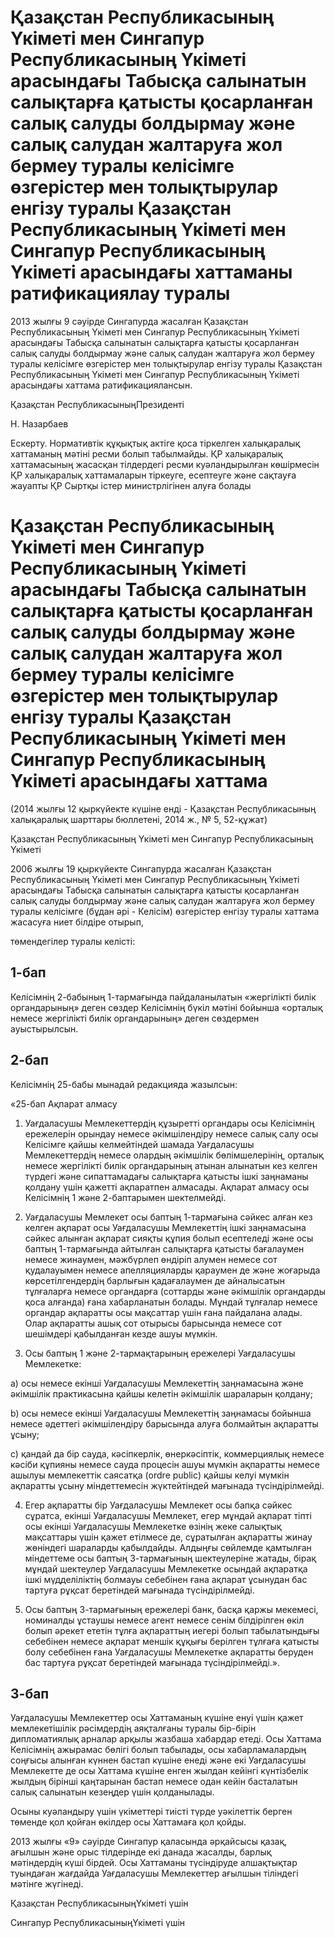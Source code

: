 # Қазақстан Республикасының Үкіметі мен Сингапур Республикасының Үкіметі арасындағы Табысқа салынатын салықтарға қатысты қосарланған салық салуды болдырмау және салық салудан жалтаруға жол бермеу туралы келісімге өзгерістер мен толықтырулар енгізу туралы Қазақстан Республикасының Үкіметі мен Сингапур Республикасының Үкіметі арасындағы хаттаманы ратификациялау туралы

2013 жылғы 9 сәуірде Сингапурда жасалған Қазақстан Республикасының Үкіметі мен Сингапур Республикасының Үкіметі арасындағы Табысқа салынатын салықтарға қатысты қосарланған салық салуды болдырмау және салық салудан жалтаруға жол бермеу туралы келісімге өзгерістер мен толықтырулар енгізу туралы Қазақстан Республикасының Үкіметі мен Сингапур Республикасының Үкіметі арасындағы хаттама ратификациялансын.

Қазақстан РеспубликасыныңПрезидентi

Н. Назарбаев

Ескерту. Нормативтік құқықтық актіге қоса тіркелген халықаралық хаттаманың мәтіні ресми болып табылмайды. ҚР халықаралық хаттамасының жасасқан тілдердегі ресми куәландырылған көшірмесін ҚР халықаралық хаттамаларын тіркеуге, есептеуге және сақтауға жауапты ҚР Сыртқы істер министрлігінен алуға болады

# Қазақстан Республикасының Үкіметі мен Сингапур Республикасының Үкіметі арасындағы Табысқа салынатын салықтарға қатысты қосарланған салық салуды болдырмау және салық салудан жалтаруға жол бермеу туралы келісімге өзгерістер мен толықтырулар енгізу туралы Қазақстан Республикасының Үкіметі мен Сингапур Республикасының Үкіметі арасындағы хаттама

(2014 жылғы 12 қыркүйекте күшіне енді - Қазақстан Республикасының халықаралық шарттары бюллетені, 2014 ж., № 5, 52-құжат)

Қазақстан Республикасының Үкіметі мен Сингапур Республикасының Үкіметі

2006 жылғы 19 қыркүйекте Сингапурда жасалған Қазақстан Республикасының Үкіметі мен Сингапур Республикасының Үкіметі арасындағы Табысқа салынатын салықтарға қатысты қосарланған салық салуды болдырмау және салық салудан жалтаруға жол бермеу туралы келісімге (бұдан әрі - Келісім) өзгерістер енгізу туралы хаттама жасасуға ниет білдіре отырып,

төмендегілер туралы келісті:

## 1-бап

Келісімнің 2-бабының 1-тармағында пайдаланылатын «жергілікті билік органдарының» деген сөздер Келісімнің бүкіл мәтіні бойынша «орталық немесе жергілікті билік органдарының» деген сөздермен ауыстырылсын.

## 2-бап

Келісімнің 25-бабы мынадай редакцияда жазылсын:

«25-бап Ақпарат алмасу

1. Уағдаласушы Мемлекеттердің құзыретті органдары осы Келісімнің ережелерін орындау немесе әкімшілендіру немесе салық салу осы Келісімге қайшы келмейтіндей шамада Уағдаласушы Мемлекеттердің немесе олардың әкімшілік бөлімшелерінің, орталық немесе жергілікті билік органдарының атынан алынатын кез келген түрдегі және сипаттамадағы салықтарға қатысты ішкі заңнаманы қолдану үшін қажетті ақпаратпен алмасады. Ақпарат алмасу осы Келісімнің 1 және 2-баптарымен шектелмейді.

2. Уағдаласушы Мемлекет осы баптың 1-тармағына сәйкес алған кез келген ақпарат осы Уағдаласушы Мемлекеттің ішкі заңнамасына сәйкес алынған ақпарат сияқты құпия болып есептеледі және осы баптың 1-тармағында айтылған салықтарға қатысты бағалаумен немесе жинаумен, мәжбүрлеп өндіріп алумен немесе сот қудалауымен немесе апелляцияларды қараумен де және жоғарыда көрсетілгендердің барлығын қадағалаумен де айналысатын тұлғаларға немесе органдарға (соттарды және әкімшілік органдарды қоса алғанда) ғана хабарланатын болады. Мұндай тұлғалар немесе органдар ақпаратты осы мақсаттар үшін ғана пайдалана алады. Олар ақпаратты ашық сот отырысы барысында немесе сот шешімдері қабылданған кезде ашуы мүмкін.

3. Осы баптың 1 және 2-тармақтарының ережелері Уағдаласушы Мемлекетке:

а) осы немесе екінші Уағдаласушы Мемлекеттің заңнамасына және әкімшілік практикасына қайшы келетін әкімшілік шараларын қолдану;

b) осы немесе екінші Уағдаласушы Мемлекеттің заңнамасы бойынша немесе әдеттегі әкімшілендіру барысында алуға болмайтын ақпаратты ұсыну;

с) қандай да бір сауда, кәсіпкерлік, өнеркәсіптік, коммерциялық немесе кәсіби құпияны немесе сауда процесін ашуы мүмкін ақпаратты немесе ашылуы мемлекеттік саясатқа (ordre public) қайшы келуі мүмкін ақпаратты ұсыну міндеттемесін жүктейтіндей мағынада түсіндірілмейді.

4. Егер ақпаратты бір Уағдаласушы Мемлекет осы бапқа сәйкес сұратса, екінші Уағдаласушы Мемлекет, егер мұндай ақпарат тіпті осы екінші Уағдаласушы Мемлекетке өзінің жеке салықтық мақсаттары үшін қажет етілмесе де, сұратылған ақпаратты жинау жөніндегі шараларды қабылдайды. Алдыңғы сөйлемде қамтылған міндеттеме осы баптың 3-тармағының шектеулеріне жатады, бірақ мұндай шектеулер Уағдаласушы Мемлекетке осындай ақпаратқа ішкі мүдделіліктің болмауы себебінен ғана ақпарат ұсынудан бас тартуға рұқсат беретіндей мағынада түсіндірілмейді.

5. Осы баптың 3-тармағының ережелері банк, басқа қаржы мекемесі, номиналды ұстаушы немесе агент немесе сенім білдірілген өкіл болып әрекет ететін тұлға ақпараттың иегері болып табылатындығы себебінен немесе ақпарат меншік құқығы берілген тұлғаға қатысты болу себебінен ғана Уағдаласушы Мемлекетке ақпаратты беруден бас тартуға рұқсат беретіндей мағынада түсіндірілмейді.».

## 3-бап

Уағдаласушы Мемлекеттер осы Хаттаманың күшіне енуі үшін қажет мемлекетішілік рәсімдердің аяқталғаны туралы бір-бірін дипломатиялық арналар арқылы жазбаша хабардар етеді. Осы Хаттама Келісімнің ажырамас бөлігі болып табылады, осы хабарламалардың соңғысы алынған күннен бастап күшіне енеді және екі Уағдаласушы Мемлекетте де осы Хаттама күшіне енген жылдан кейінгі күнтізбелік жылдың бірінші қаңтарынан бастап немесе одан кейін басталатын салық салынатын кезеңдер үшін қолданылады.

Осыны куәландыру үшін үкіметтері тиісті түрде уәкілеттік берген төменде қол қойған өкілдер осы Хаттамаға қол қойды.

2013 жылғы «9» сәуірде Сингапур қаласында әрқайсысы қазақ, ағылшын және орыс тілдерінде екі данада жасалды, барлық мәтіндердің күші бірдей. Осы Хаттаманы түсіндіруде алшақтықтар туындаған жағдайда Уағдаласушы Мемлекеттер ағылшын тіліндегі мәтінге жүгінеді.

Қазақстан РеспубликасыныңҮкіметі үшін

Сингапур РеспубликасыныңҮкіметі үшін

